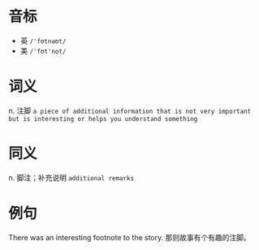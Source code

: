 # 音标

- 英 `/'fʊtnəʊt/`
- 美 `/'fʊt'not/`

# 词义

n. 注脚
`a piece of additional information that is not very important but is interesting or helps you understand something`

# 同义

n. 脚注；补充说明
`additional remarks`

# 例句

There was an interesting footnote to the story.
那则故事有个有趣的注脚。


